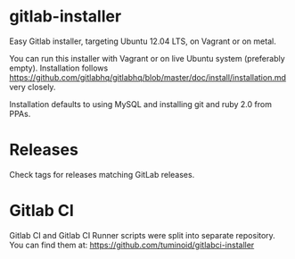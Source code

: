 gitlab-installer
================

Easy Gitlab installer, targeting Ubuntu 12.04 LTS, on Vagrant or on metal.

You can run this installer with Vagrant or on live Ubuntu system (preferably empty).
Installation follows https://github.com/gitlabhq/gitlabhq/blob/master/doc/install/installation.md very closely.

Installation defaults to using MySQL and installing git and ruby 2.0 from PPAs.

Releases
========

Check tags for releases matching GitLab releases.


Gitlab CI
=========

Gitlab CI and Gitlab CI Runner scripts were split into separate repository. You can find them at:
https://github.com/tuminoid/gitlabci-installer


